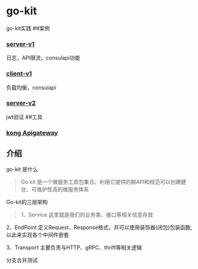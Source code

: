 # go-kit
go-kit实践
##案例
### [server-v1](https://github.com/zpskt/go-kit/tree/main/go-kit-service/consul-server-v1) 
日志，API限流，consulapi功能
### [client-v1](https://github.com/zpskt/go-kit/tree/main/go-kit-service/consul-client-v1)
负载均衡，consulapi
### [server-v2](https://github.com/zpskt/go-kit/tree/main/go-kit-service/consul-server-v2)
jwt验证
##工具
### [kong Apigateway](https://github.com/zpskt/go-kit/tree/main/tools/apigateway)
## 介绍
go-kit 是什么
>Go kit 是一个微服务工具包集合。利用它提供的额API和规范可以创建健壮、可维护性高的微服务体系

Go-kit的三层架构
>1、Service 
这里就是我们的业务类、接口等相关信息存放

2、EndPoint
定义Request、Response格式，并可以使用装饰器(闭包)包装函数,以此来实现各个中间件嵌套

3、Transport
主要负责与HTTP、gRPC、thrift等相关逻辑  

分支合并测试

